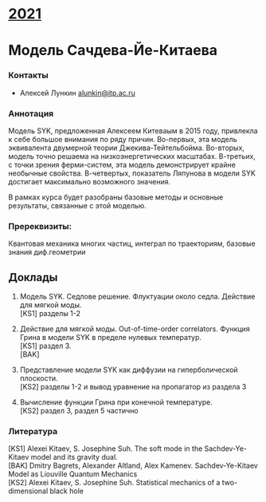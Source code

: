# [__2021__](./README.md)

# Модель Сачдева-Йе-Китаева

### Контакты

* Алексей Лункин <alunkin@itp.ac.ru>

### Аннотация

Модель SYK, предложенная Алексеем Китеваым в 2015 году, привлекла к себе большое внимания по ряду причин. Во-первых, эта модель эквивалента двумерной теории Джекива-Тейтельбойма. Во-вторых, модель точно решаема на низкоэнергетических масштабах. В-третьих, с точки зрения ферми-систем, эта модель демонстрирует крайне необычные свойства. В-четвертых, показатель Ляпунова в модели SYK достигает максимально возможного значения.  

В рамках курса будет разобраны базовые методы и основные результаты, связанные с этой моделью.  

### Пререквизиты:

Квантовая механика многих частиц, интеграл по траекториям, базовые знания диф.геометрии  

## Доклады

1.	Модель SYK.  Седлове решение. Флуктуации около седла. Действие для мягкой моды.  
[KS1] разделы 1-2  

2.	Действие для мягкой моды. Out-of-time-order correlators. Функция Грина в модели SYK в пределе нулевых  температур.  
[KS1] раздел 3.  
[BAK]  

3. Представление модели SYK как диффузии на гиперболической плоскости.  
[KS2] разделы 1-2 и вывод уравнение на пропагатор из раздела 3  

4. Вычисление функции Грина при конечной температуре.  
[KS2] раздел 3, раздел 5 частично  

### Литература
[KS1] Alexei Kitaev, S. Josephine Suh. The soft mode in the Sachdev-Ye-Kitaev model and its gravity dual.  
[BAK] Dmitry Bagrets, Alexander Altland, Alex Kamenev.  Sachdev-Ye-Kitaev Model as Liouville Quantum Mechanics  
[KS2] Alexei Kitaev, S. Josephine Suh.  Statistical mechanics of a two-dimensional black hole  
